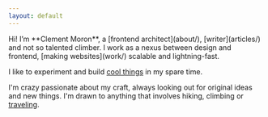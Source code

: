 ```yaml
---
layout: default
---
```


<div class="lead intro">
  Hi! I’m **Clement Moron**, a [frontend architect](about/), [writer](articles/) and <span class="select-hide">not so</span> talented climber. I work as a nexus between design and frontend, [making websites](work/) scalable and lightning-fast.

  I like to experiment and build [cool things](projects/) in my spare time.

  I'm <span class="select-hide">crazy</span> passionate about my craft, always looking out for original ideas and new things. I'm drawn to anything that involves hiking, climbing or [traveling](https://vimeo.com/120206922).
</div>
